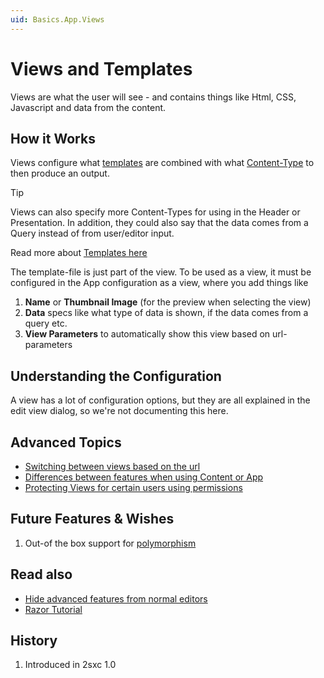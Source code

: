 ```yaml
---
uid: Basics.App.Views
---
```


# Views and Templates

Views are what the user will see - and contains things like Html, CSS, Javascript and data from the content. 

## How it Works

Views configure what [templates](xref:Basics.App.Templates) are combined with what [Content-Type](xref:Basics.Data.ContentTypes.Index) to then produce an output. 

> [!TIP]
> Views can also specify more Content-Types for using in the Header or Presentation. In addition, they could also say that the data comes from a Query instead of from user/editor input. 

Read more about [Templates here](xref:Basics.App.Templates)

The template-file is just part of the view. To be used as a view, it must be configured in the App configuration as a view, where you add things like

1. **Name** or **Thumbnail Image** (for the preview when selecting the view)
1. **Data** specs like what type of data is shown, if the data comes from a query etc.
1. **View Parameters** to automatically show this view based on url-parameters

## Understanding the Configuration

A view has a lot of configuration options, but they are all explained in the edit view dialog, so we're not documenting this here. 

## Advanced Topics

* [Switching between views based on the url](https://2sxc.org/en/docs/Feature/feature/4680)
* [Differences between features when using Content or App](https://2sxc.org/en/blog/post/2sxc-app-vs-2sxc-content-which-one-should-i-use)
* [Protecting Views for certain users using permissions](https://2sxc.org/en/Docs/Feature/feature/4737)

## Future Features & Wishes

1. Out-of the box support for [polymorphism](xref:Basics.App.Polymorphism)

## Read also

* [Hide advanced features from normal editors](https://2sxc.org/en/docs/Feature/feature/3592)
* [Razor Tutorial](https://2sxc.org/dnn-tutorials/en/razor)

## History

1. Introduced in 2sxc 1.0